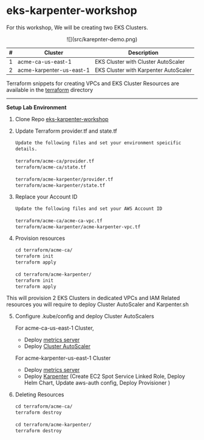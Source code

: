 # eks-karpenter-workshop

For this workshop, We will be creating two EKS Clusters. 

<center>
![](src/karepnter-demo.png)
</center>

| # | Cluster | Description  |
| -------- | -------- | -------- |
| 1     | acme-ca-us-east-1 | EKS Cluster with Cluster AutoScaler     |
| 2     | acme-karpenter-us-east-1 | EKS Cluster with Karpenter AutoScaler     |


Terraform snippets for creating VPCs and EKS Cluster Resources are available in the [terraform](https://github.com/dijeesh/eks-karpenter-workshop/tree/main/terraform) directory


---

**Setup Lab Environment**

1. Clone Repo [eks-karpenter-workshop](git@github.com:dijeesh/eks-karpenter-workshop.git)

2. Update Terraform provider.tf and state.tf

    ```
    Update the following files and set your environment speicific details.
    
    terraform/acme-ca/provider.tf
    terraform/acme-ca/state.tf
    
    terraform/acme-karpenter/provider.tf
    terraform/acme-karpenter/state.tf
    ```
3. Replace your Account ID

    ```
    Update the following files and set your AWS Account ID
    
    terraform/acme-ca/acme-ca-vpc.tf
    terraform/acme-karpenter/acme-karpenter-vpc.tf
    ```
4. Provision resources

    ```
    cd terraform/acme-ca/
    terraform init
    terraform apply

    cd terraform/acme-karpenter/
    terraform init
    terraform apply

    ```
This will provision 2 EKS Clusters in dedicated VPCs and IAM Related resources you will require to deploy Cluster AutoScaler and Karpenter.sh

5. Configure .kube/config and deploy Cluster AutoScalers

    For acme-ca-us-east-1 Cluster,
    
    - Deploy [metrics server](https://docs.aws.amazon.com/eks/latest/userguide/metrics-server.html) 
    - Deploy [Cluster AutoScaler](https://docs.aws.amazon.com/eks/latest/userguide/autoscaling.html)

    For acme-karpenter-us-east-1 Cluster
    
    - Deploy [metrics server](https://docs.aws.amazon.com/eks/latest/userguide/metrics-server.html)
    - Deploy [Karpenter](https://karpenter.sh/v0.8.0/getting-started/getting-started-with-eksctl/#create-the-ec2-spot-service-linked-role) (Create EC2 Spot Service Linked Role, Deploy Helm Chart, Update aws-auth config, Deploy Provisioner )

6. Deleting Resources

    ```
    cd terraform/acme-ca/
    terraform destroy

    cd terraform/acme-karpenter/
    terraform destroy

    ```